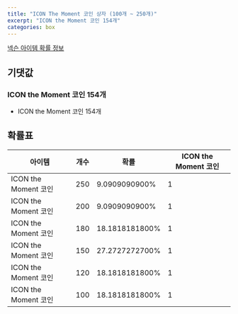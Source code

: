 ```yaml
---
title: "ICON The Moment 코인 상자 (100개 ~ 250개)"
excerpt: "ICON the Moment 코인 154개"
categories: box
---
```

[넥슨 아이템 확률 정보](http://iteminfo.nexon.com/probability/fo4?sn=6734)

## 기댓값
### ICON the Moment 코인 154개
- ICON the Moment 코인 154개

## 확률표

|아이템|개수|확률|ICON the Moment 코인|
|---|---|---|---|
|ICON the Moment 코인|250|9.0909090900%|1|
|ICON the Moment 코인|200|9.0909090900%|1|
|ICON the Moment 코인|180|18.1818181800%|1|
|ICON the Moment 코인|150|27.2727272700%|1|
|ICON the Moment 코인|120|18.1818181800%|1|
|ICON the Moment 코인|100|18.1818181800%|1|
